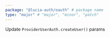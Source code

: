 ```yaml
---
package: "@lucia-auth/oauth" # package name
type: "major" # "major", "minor", "patch"
---
```


Update `ProviderUserAuth.createUser()` params
